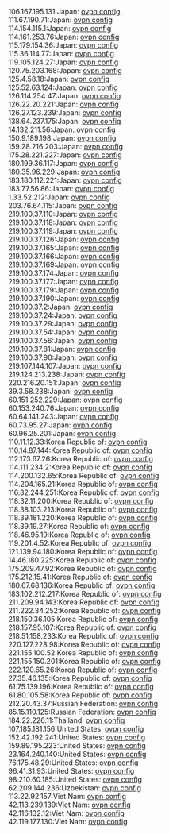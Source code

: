106.167.195.131:Japan: [ovpn config](vpn/106_167_195_131.ovpn)  
111.67.190.71:Japan: [ovpn config](vpn/111_67_190_71.ovpn)  
114.154.115.1:Japan: [ovpn config](vpn/114_154_115_1.ovpn)  
114.161.253.76:Japan: [ovpn config](vpn/114_161_253_76.ovpn)  
115.179.154.36:Japan: [ovpn config](vpn/115_179_154_36.ovpn)  
115.36.114.77:Japan: [ovpn config](vpn/115_36_114_77.ovpn)  
119.105.124.27:Japan: [ovpn config](vpn/119_105_124_27.ovpn)  
120.75.203.168:Japan: [ovpn config](vpn/120_75_203_168.ovpn)  
125.4.58.18:Japan: [ovpn config](vpn/125_4_58_18.ovpn)  
125.52.63.124:Japan: [ovpn config](vpn/125_52_63_124.ovpn)  
126.114.254.47:Japan: [ovpn config](vpn/126_114_254_47.ovpn)  
126.22.20.221:Japan: [ovpn config](vpn/126_22_20_221.ovpn)  
126.27.123.239:Japan: [ovpn config](vpn/126_27_123_239.ovpn)  
138.64.237.175:Japan: [ovpn config](vpn/138_64_237_175.ovpn)  
14.132.211.56:Japan: [ovpn config](vpn/14_132_211_56.ovpn)  
150.9.189.198:Japan: [ovpn config](vpn/150_9_189_198.ovpn)  
159.28.216.203:Japan: [ovpn config](vpn/159_28_216_203.ovpn)  
175.28.221.227:Japan: [ovpn config](vpn/175_28_221_227.ovpn)  
180.199.36.117:Japan: [ovpn config](vpn/180_199_36_117.ovpn)  
180.35.96.229:Japan: [ovpn config](vpn/180_35_96_229.ovpn)  
183.180.112.221:Japan: [ovpn config](vpn/183_180_112_221.ovpn)  
183.77.56.86:Japan: [ovpn config](vpn/183_77_56_86.ovpn)  
1.33.52.212:Japan: [ovpn config](vpn/1_33_52_212.ovpn)  
203.76.64.115:Japan: [ovpn config](vpn/203_76_64_115.ovpn)  
219.100.37.110:Japan: [ovpn config](vpn/219_100_37_110.ovpn)  
219.100.37.118:Japan: [ovpn config](vpn/219_100_37_118.ovpn)  
219.100.37.119:Japan: [ovpn config](vpn/219_100_37_119.ovpn)  
219.100.37.126:Japan: [ovpn config](vpn/219_100_37_126.ovpn)  
219.100.37.165:Japan: [ovpn config](vpn/219_100_37_165.ovpn)  
219.100.37.166:Japan: [ovpn config](vpn/219_100_37_166.ovpn)  
219.100.37.169:Japan: [ovpn config](vpn/219_100_37_169.ovpn)  
219.100.37.174:Japan: [ovpn config](vpn/219_100_37_174.ovpn)  
219.100.37.177:Japan: [ovpn config](vpn/219_100_37_177.ovpn)  
219.100.37.179:Japan: [ovpn config](vpn/219_100_37_179.ovpn)  
219.100.37.190:Japan: [ovpn config](vpn/219_100_37_190.ovpn)  
219.100.37.2:Japan: [ovpn config](vpn/219_100_37_2.ovpn)  
219.100.37.24:Japan: [ovpn config](vpn/219_100_37_24.ovpn)  
219.100.37.29:Japan: [ovpn config](vpn/219_100_37_29.ovpn)  
219.100.37.54:Japan: [ovpn config](vpn/219_100_37_54.ovpn)  
219.100.37.56:Japan: [ovpn config](vpn/219_100_37_56.ovpn)  
219.100.37.81:Japan: [ovpn config](vpn/219_100_37_81.ovpn)  
219.100.37.90:Japan: [ovpn config](vpn/219_100_37_90.ovpn)  
219.107.144.107:Japan: [ovpn config](vpn/219_107_144_107.ovpn)  
219.124.213.238:Japan: [ovpn config](vpn/219_124_213_238.ovpn)  
220.216.20.151:Japan: [ovpn config](vpn/220_216_20_151.ovpn)  
39.3.58.238:Japan: [ovpn config](vpn/39_3_58_238.ovpn)  
60.151.252.229:Japan: [ovpn config](vpn/60_151_252_229.ovpn)  
60.153.240.76:Japan: [ovpn config](vpn/60_153_240_76.ovpn)  
60.64.141.243:Japan: [ovpn config](vpn/60_64_141_243.ovpn)  
60.73.95.27:Japan: [ovpn config](vpn/60_73_95_27.ovpn)  
60.96.25.201:Japan: [ovpn config](vpn/60_96_25_201.ovpn)  
110.11.12.33:Korea Republic of: [ovpn config](vpn/110_11_12_33.ovpn)  
110.14.87.144:Korea Republic of: [ovpn config](vpn/110_14_87_144.ovpn)  
112.173.67.26:Korea Republic of: [ovpn config](vpn/112_173_67_26.ovpn)  
114.111.234.2:Korea Republic of: [ovpn config](vpn/114_111_234_2.ovpn)  
114.200.132.65:Korea Republic of: [ovpn config](vpn/114_200_132_65.ovpn)  
114.204.165.21:Korea Republic of: [ovpn config](vpn/114_204_165_21.ovpn)  
116.32.244.251:Korea Republic of: [ovpn config](vpn/116_32_244_251.ovpn)  
118.32.11.200:Korea Republic of: [ovpn config](vpn/118_32_11_200.ovpn)  
118.38.103.213:Korea Republic of: [ovpn config](vpn/118_38_103_213.ovpn)  
118.39.181.220:Korea Republic of: [ovpn config](vpn/118_39_181_220.ovpn)  
118.39.19.27:Korea Republic of: [ovpn config](vpn/118_39_19_27.ovpn)  
118.46.95.19:Korea Republic of: [ovpn config](vpn/118_46_95_19.ovpn)  
119.201.4.52:Korea Republic of: [ovpn config](vpn/119_201_4_52.ovpn)  
121.139.94.180:Korea Republic of: [ovpn config](vpn/121_139_94_180.ovpn)  
14.46.180.225:Korea Republic of: [ovpn config](vpn/14_46_180_225.ovpn)  
175.209.47.92:Korea Republic of: [ovpn config](vpn/175_209_47_92.ovpn)  
175.212.15.41:Korea Republic of: [ovpn config](vpn/175_212_15_41.ovpn)  
180.67.68.136:Korea Republic of: [ovpn config](vpn/180_67_68_136.ovpn)  
183.102.212.217:Korea Republic of: [ovpn config](vpn/183_102_212_217.ovpn)  
211.209.94.143:Korea Republic of: [ovpn config](vpn/211_209_94_143.ovpn)  
211.222.34.252:Korea Republic of: [ovpn config](vpn/211_222_34_252.ovpn)  
218.150.36.105:Korea Republic of: [ovpn config](vpn/218_150_36_105.ovpn)  
218.157.95.107:Korea Republic of: [ovpn config](vpn/218_157_95_107.ovpn)  
218.51.158.233:Korea Republic of: [ovpn config](vpn/218_51_158_233.ovpn)  
220.127.228.98:Korea Republic of: [ovpn config](vpn/220_127_228_98.ovpn)  
221.155.100.52:Korea Republic of: [ovpn config](vpn/221_155_100_52.ovpn)  
221.155.150.201:Korea Republic of: [ovpn config](vpn/221_155_150_201.ovpn)  
222.120.65.26:Korea Republic of: [ovpn config](vpn/222_120_65_26.ovpn)  
27.35.46.135:Korea Republic of: [ovpn config](vpn/27_35_46_135.ovpn)  
61.75.139.196:Korea Republic of: [ovpn config](vpn/61_75_139_196.ovpn)  
61.80.105.58:Korea Republic of: [ovpn config](vpn/61_80_105_58.ovpn)  
212.20.43.37:Russian Federation: [ovpn config](vpn/212_20_43_37.ovpn)  
85.15.110.125:Russian Federation: [ovpn config](vpn/85_15_110_125.ovpn)  
184.22.226.11:Thailand: [ovpn config](vpn/184_22_226_11.ovpn)  
107.185.181.156:United States: [ovpn config](vpn/107_185_181_156.ovpn)  
152.42.192.241:United States: [ovpn config](vpn/152_42_192_241.ovpn)  
159.89.195.223:United States: [ovpn config](vpn/159_89_195_223.ovpn)  
23.164.240.140:United States: [ovpn config](vpn/23_164_240_140.ovpn)  
76.175.48.29:United States: [ovpn config](vpn/76_175_48_29.ovpn)  
96.41.31.93:United States: [ovpn config](vpn/96_41_31_93.ovpn)  
98.210.60.185:United States: [ovpn config](vpn/98_210_60_185.ovpn)  
62.209.144.236:Uzbekistan: [ovpn config](vpn/62_209_144_236.ovpn)  
113.22.92.157:Viet Nam: [ovpn config](vpn/113_22_92_157.ovpn)  
42.113.239.139:Viet Nam: [ovpn config](vpn/42_113_239_139.ovpn)  
42.116.132.12:Viet Nam: [ovpn config](vpn/42_116_132_12.ovpn)  
42.119.177.130:Viet Nam: [ovpn config](vpn/42_119_177_130.ovpn)  
